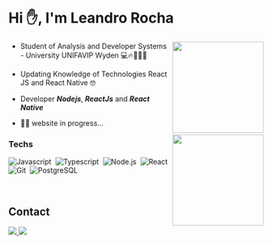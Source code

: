 <h1>Hi ✋, I'm Leandro Rocha</h1>

  <img
    align="right"
    height="180em" 
    src="https://github-readme-stats.vercel.app/api?username=leandro-wrocha&show_icons=true&theme=tokyonight&include_all_commits=true&count_private=true"
  />
  
- Student of Analysis and Developer Systems - University UNIFAVIP Wyden 💻🔥🚀🚀🚀

- Updating Knowledge of Technologies React JS and React Native 🤓

- Developer **_Nodejs_**, **_ReactJs_** and **_React Native_**

- 👨‍💻 website in progress...
  
<img
  align="right"
  height="180em"
  src="https://github-readme-stats.vercel.app/api/top-langs/?username=leandro-wrocha&layout=compact&langs_count=7&theme=tokyonight"
/>

### Techs
![Javascript](https://img.shields.io/badge/-Javascript-05122A?style=flat&logo=javascript)&nbsp;
![Typescript](https://img.shields.io/badge/-Typescript-05122A?style=flat&logo=typescript)&nbsp;
![Node.js](https://img.shields.io/badge/-Node.js-05122A?style=flat&logo=node.js)&nbsp;
![React](https://img.shields.io/badge/-ReactJs-05122A?style=flat&logo=react)&nbsp;
![Git](https://img.shields.io/badge/-Git-05122A?style=flat&logo=git)&nbsp;
![PostgreSQL](https://img.shields.io/badge/-PostgreSQL-05122A?style=flat&logo=postgresql)

<br />

<h2>Contact</h2>

<p>
  <a href="https://www.linkedin.com/in/leandro-wrocha/" target="_blank">
    <img src="https://img.shields.io/badge/leandro--wrocha-05122A?logo=linkedin&?link=https://left&www.instagram.com/leandro._wrf/" />
  </a>

  <a href="https://www.instagram.com/leandro._wrf/" target="_blank">
    <img src="https://img.shields.io/badge/leandro--wrocha-05122A?logo=instagram&?link=https://left&www.instagram.com/leandro._wrf/" />
  </a>
</p>
